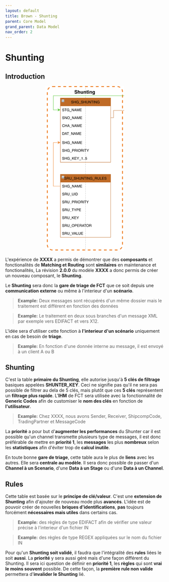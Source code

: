 ```yaml
---
layout: default
title: Brown - Shunting
parent: Core Model
grand_parent: Data Model
nav_order: 2
---
```


# Shunting #

## Introduction ##
<p align="center"><img src="../../../../assets/img/data-model/Shunting.png" width="250"></p>

L'expérience de __XXXX__ a permis de démontrer que des __composants__ et fonctionalités de __Matching et Routing__ sont __similaires__ en maintenance et fonctionalités,
La révision __2.0.0__ du modèle __XXXX__ a donc permis de créer un nouveau composant, le __Shunting__.

Le __Shunting__ sera donc la __gare de triage de FCT__ que ce soit depuis une __communication externe__ ou même à l'interieur d'un __scénario__.
> **Example:** Deux messages sont récupérés d'un même dossier mais le traitement est différent en fonction des données

> **Example:** Le traitement en deux sous branches d'un message XML par exemple vers EDIFACT et vers X12.

L'idée sera d'utiliser cette fonction à __l'interieur d'un scénario__ uniquement en cas de besoin de __triage__.
> **Example:** En fonction d'une donnée interne au message, il est envoyé à un client A ou B 

## Shunting ##
C'est la table __primaire du Shunting__, elle autorise jusqu'à __5 clés de filtrage__ basiques appelées __SHUNTER_KEY__.
Ceci ne signifie pas qu'il ne sera pas possible de filtrer au dela de 5 clés, mais plutôt que ces __5 clés__ représentent un __filtrage plus rapide__.
L'__IHM__ de FCT sera utilisée avec la fonctionnalité de __Generic Codes__ afin de customiser le __nom des clés__ en fonction de __l'utilisateur__.
> **Example:** Chez XXXX, nous avons Sender, Receiver, ShipcompCode, TradingPartner et MessageCode

La __priorité__ a pour but d'__augmenter les performances__ du Shunter car il est possible qu'un channel transmette plusieurs type de messages, il est donc préférable de mettre en __priorité 1__, les __messages__ les plus __nombreux__ selon les __statistiques__ afin d'éviter trop de __calcul inutile__.

En toute bonne __gare de triage__, cette table aura le plus de __liens__ avec les autres. Elle sera __centrale au modèle__.
Il sera donc possible de passer d'un __Channel à un Scenario__, d'une __Data à un Stage__ ou d'une __Data à un Channel__.

## Rules ##
Cette table est basée sur le __principe de clé/valeur__. C'est une __extension de Shunting__ afin d'ajouter de nouveau mode plus __avancés__.
L'idée est de pouvoir créer de nouvelles __briques d'identifications__, __pas__ toujours forcément __nécessaires mais utiles__ dans certains cas.
> **Example:** des règles de type EDIFACT afin de vérifier une valeur précise à l'interieur d'un fichier IN

> **Example:** des règles de type REGEX appliquées sur le nom du fichier IN

Pour qu'un __Shunting soit validé__, il faudra que l'intégralité des __rules__ liées le soit __aussi__.
La __priorité__ y sera aussi géré mais d'une façon différent du Shunting. Il sera ici question de définir en __priorité 1__, les __règles__ qui sont __vrai le moins souvent__ possible. De cette façon, la __première rule non valide__ permettera d'__invalider le Shunting__ lié.

